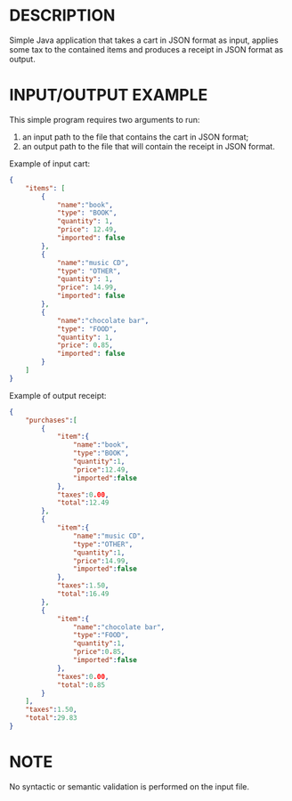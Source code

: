 # DESCRIPTION
Simple Java application that takes a cart in JSON format as input, applies some tax to the contained items and produces a receipt in JSON format as output.

# INPUT/OUTPUT EXAMPLE
This simple program requires two arguments to run:  
1. an input path to the file that contains the cart in JSON format;  
2. an output path to the file that will contain the receipt in JSON format.

Example of input cart:
```json
{
	"items": [
		{
			"name":"book",
			"type": "BOOK",
			"quantity": 1,
			"price": 12.49,
			"imported": false
		},
		{
			"name":"music CD",
			"type": "OTHER",
			"quantity": 1,
			"price": 14.99,
			"imported": false
		},
		{
			"name":"chocolate bar",
			"type": "FOOD",
			"quantity": 1,
			"price": 0.85,
			"imported": false
		}
	]
}
```

Example of output receipt:
```json
{
	"purchases":[
		{
			"item":{
				"name":"book",
				"type":"BOOK",
				"quantity":1,
				"price":12.49,
				"imported":false
			},
			"taxes":0.00,
			"total":12.49
		},
		{
			"item":{
				"name":"music CD",
				"type":"OTHER",
				"quantity":1,
				"price":14.99,
				"imported":false
			},
			"taxes":1.50,
			"total":16.49
		},
		{
			"item":{
				"name":"chocolate bar",
				"type":"FOOD",
				"quantity":1,
				"price":0.85,
				"imported":false
			},
			"taxes":0.00,
			"total":0.85
		}
	],
	"taxes":1.50,
	"total":29.83
}
```

# NOTE
No syntactic or semantic validation is performed on the input file.